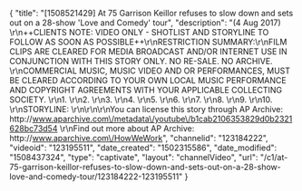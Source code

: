{
    "title": "[1508521429] At 75 Garrison Keillor refuses to slow down and sets out on a 28-show 'Love and Comedy' tour",
    "description": "(4 Aug 2017) \r\n++CLIENTS NOTE: VIDEO ONLY - SHOTLIST AND STORYLINE TO FOLLOW AS SOON AS POSSIBLE++\r\nRESTRICTION SUMMARY:\r\nFILM CLIPS ARE CLEARED FOR MEDIA BROADCAST AND\/OR INTERNET USE IN CONJUNCTION WITH THIS STORY ONLY.  NO RE-SALE. NO ARCHIVE. \r\nCOMMERCIAL MUSIC, MUSIC VIDEO AND OR PERFORMANCES, MUST BE CLEARED ACCORDING TO YOUR OWN LOCAL MUSIC PERFORMANCE AND COPYRIGHT AGREEMENTS WITH YOUR APPLICABLE COLLECTING SOCIETY.  \r\n1. \r\n2. \r\n3. \r\n4. \r\n5. \r\n6. \r\n7. \r\n8. \r\n9. \r\n10. \r\nSTORYLINE: \r\n\r\n\r\nYou can license this story through AP Archive: http:\/\/www.aparchive.com\/metadata\/youtube\/b1cab2106353829d0b2321628bc73d54 \r\nFind out more about AP Archive: http:\/\/www.aparchive.com\/HowWeWork",
    "channelid": "123184222",
    "videoid": "123195511",
    "date_created": "1502315586",
    "date_modified": "1508437324",
    "type": "captivate",
    "layout": "channelVideo",
    "url": "\/c1\/at-75-garrison-keillor-refuses-to-slow-down-and-sets-out-on-a-28-show-love-and-comedy-tour\/123184222-123195511"
}